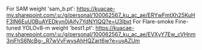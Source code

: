 For SAM weight 'sam_b.pt': https://kuacae-my.sharepoint.com/:u:/g/personal/100062567_ku_ac_ae/ERYwFmtXh25KuHF3lN6EuU0BuAYEDkyn0jAjfy7YdNYIQQ?e=U3lbxt
For Flare-smoke Fine-tuned YOLOv8-m weight 'best1.pt': https://kuacae-my.sharepoint.com/:u:/g/personal/100062567_ku_ac_ae/EVXyY7Ew_cVHnm3niFhS6NcBg-_R7wVvFwvsAhHQZart6w?e=uyAZUm

